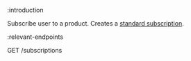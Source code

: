 :introduction

Subscribe user to a product. Creates a
[standard subscription](/endpoints/GET/subscriptions#standard).

:relevant-endpoints

GET /subscriptions

